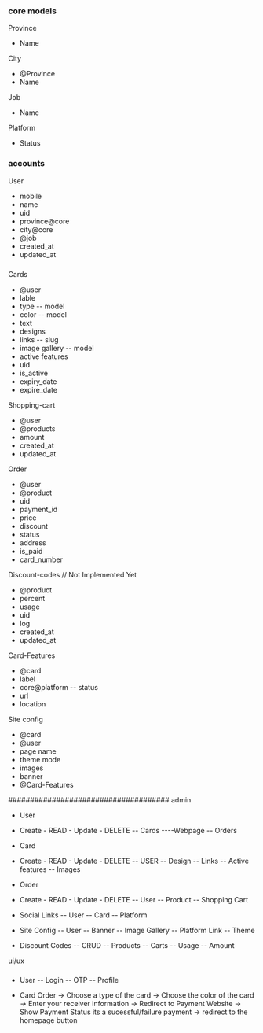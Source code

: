 


### core models

Province
- Name 

City 
- @Province 
- Name

Job
- Name

Platform 
- Status

### accounts 
User
- mobile 
- name 
- uid
- province@core
- city@core
- @job
- created_at 
- updated_at 

### 
Cards
- @user
- lable 
- type  -- model 
- color  -- model 
- text
- designs 
- links -- slug 
- image gallery -- model 
- active features
- uid
- is_active 
- expiry_date 
- expire_date 


Shopping-cart
- @user
- @products 
- amount
- created_at
- updated_at 


Order 
- @user
- @product
- uid
- payment_id
- price
- discount
- status
- address
- is_paid
- card_number

Discount-codes // Not Implemented Yet
- @product
- percent 
- usage
- uid
- log
- created_at
- updated_at

Card-Features 
- @card 
- label 
- core@platform -- status
- url
- location 


Site config 
- @card 
- @user 
- page name 
- theme mode 
- images 
- banner
- @Card-Features


#####################################
admin 
- User 
- Create - READ - Update - DELETE
-- Cards 
----Webpage 
-- Orders


- Card
- Create - READ - Update - DELETE
-- USER 
-- Design 
-- Links 
-- Active features
-- Images 

- Order 
- Create - READ - Update - DELETE
-- User 
-- Product 
-- Shopping Cart 


- Social Links
-- User 
-- Card 
-- Platform

- Site Config 
-- User 
-- Banner 
-- Image Gallery 
-- Platform Link
-- Theme 


- Discount Codes 
-- CRUD 
-- Products 
-- Carts 
-- Usage 
-- Amount 


ui/ux 
### 
- User 
-- Login 
-- OTP 
-- Profile 

- Card Order 
-> Choose a type of the card
-> Choose the color of the card 
-> Enter your receiver information 
-> Redirect to Payment Website 
-> Show Payment Status its a sucessful/failure payment 
-> redirect to the homepage button 


